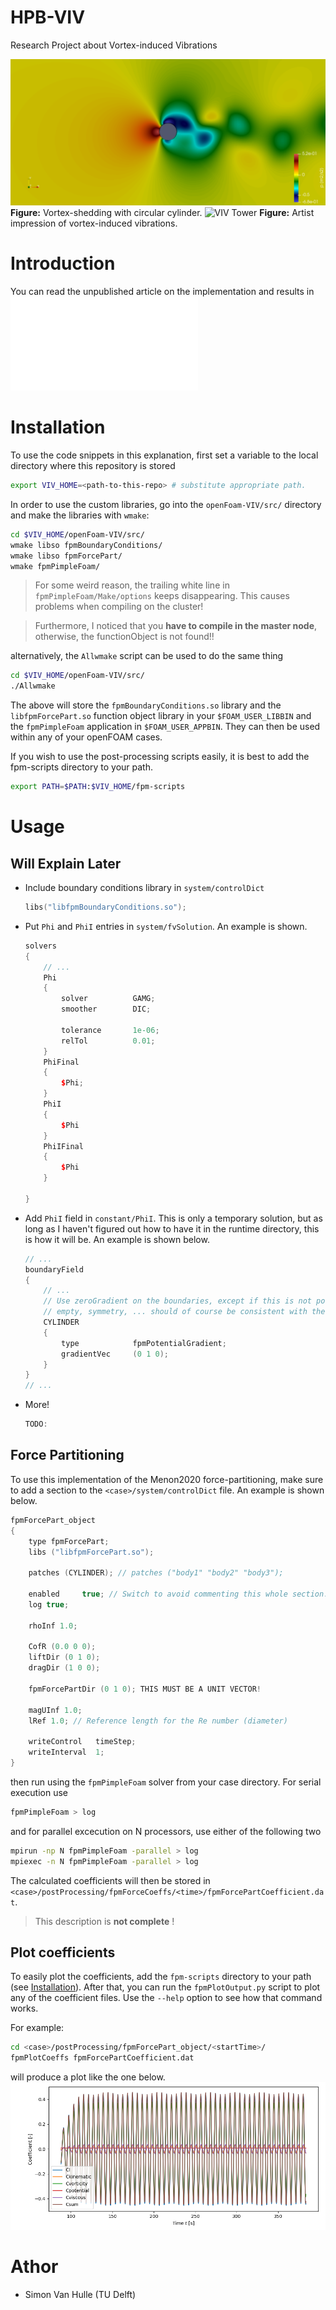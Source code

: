# HPB-VIV
Research Project about Vortex-induced Vibrations

![VIV Coloured](media/fpm-coloured.png)
**Figure:** Vortex-shedding with circular cylinder.
![VIV Tower](media/fpm-tower.png)
**Figure:** Artist impression of vortex-induced vibrations.

# Introduction
You can read the unpublished article on the implementation and results in ![Article](docs/SVanHulle-FPM-VIV.pdf)

# Installation
To use the code snippets in this explanation, first set a variable to the local directory where this repository is stored

```bash
export VIV_HOME=<path-to-this-repo> # substitute appropriate path.
```

In order to use the custom libraries, go into the `openFoam-VIV/src/` directory
and make the libraries with `wmake`:

```bash
cd $VIV_HOME/openFoam-VIV/src/
wmake libso fpmBoundaryConditions/
wmake libso fpmForcePart/
wmake fpmPimpleFoam/
```

> For some weird reason, the trailing white line in
> `fpmPimpleFoam/Make/options` keeps disappearing. This causes problems
> when compiling on the cluster!

> Furthermore, I noticed that you **have to compile in the master
> node**, otherwise, the functionObject is not found!!

alternatively, the `Allwmake` script can be used to do the same thing
```bash
cd $VIV_HOME/openFoam-VIV/src/
./Allwmake
```


The above will store the `fpmBoundaryConditions.so` library and the  `libfpmForcePart.so` function object library in your `$FOAM_USER_LIBBIN` and the `fpmPimpleFoam` application in `$FOAM_USER_APPBIN`. They can then be used within any of your openFOAM cases.

If you wish to use the post-processing scripts easily, it is best to
add the fpm-scripts directory to your path.

```bash
export PATH=$PATH:$VIV_HOME/fpm-scripts
```

# Usage


## Will Explain Later
* Include boundary conditions library in `system/controlDict`

    ```c++
    libs("libfpmBoundaryConditions.so");
    ```
* Put `Phi` and `PhiI` entries in `system/fvSolution`. An example is shown.
    ```c++
    solvers
    {
        // ...
        Phi
        {
            solver          GAMG;
            smoother        DIC;

            tolerance       1e-06;
            relTol          0.01;
        }
        PhiFinal
        {
            $Phi;
        }
        PhiI
        {
            $Phi
        }
        PhiIFinal
        {
            $Phi
        }

    }
    ```

* Add `PhiI` field in `constant/PhiI`. This is only a temporary solution, but as long as I haven't figured out how to have it in the runtime directory, this is how it will be. An example is shown below.
    ```c++
    // ...
    boundaryField
    {
        // ...
        // Use zeroGradient on the boundaries, except if this is not possible
        // empty, symmetry, ... should of course be consistent with the mesh.
        CYLINDER
        {
            type            fpmPotentialGradient;
            gradientVec     (0 1 0);
        }
    }
    // ...
    ```

* More!

    ```c++
    TODO:
    ```
## Force Partitioning
To use this implementation of the Menon2020 force-partitioning, make sure
to add a section to the `<case>/system/controlDict` file. An example is shown below.

```c++
fpmForcePart_object
{
    type fpmForcePart;
    libs ("libfpmForcePart.so");
    
    patches (CYLINDER); // patches ("body1" "body2" "body3");

    enabled     true; // Switch to avoid commenting this whole section.
    log true;

    rhoInf 1.0;

    CofR (0.0 0 0);
    liftDir (0 1 0);
    dragDir (1 0 0);

    fpmForcePartDir (0 1 0); THIS MUST BE A UNIT VECTOR!

    magUInf 1.0;
    lRef 1.0; // Reference length for the Re number (diameter)

    writeControl   timeStep;
    writeInterval  1;
}
```

then run using the `fpmPimpleFoam` solver from your case directory. For serial execution use
```bash
fpmPimpleFoam > log
```
and for parallel excecution on N processors, use either of the following two
```bash
mpirun -np N fpmPimpleFoam -parallel > log
mpiexec -n N fpmPimpleFoam -parallel > log
```

The calculated coefficients will then be stored in `<case>/postProcessing/fpmForceCoeffs/<time>/fpmForcePartCoefficient.dat`.

> This description is **not complete** !

## Plot coefficients
To easily plot the coefficients, add the `fpm-scripts` directory to your path (see [Installation](#installation)). After that, you can run the `fpmPlotOutput.py` script to plot any of the coefficient files. Use the `--help` option to see how that command works.

For example:
```bash
cd <case>/postProcessing/fpmForcePart_object/<startTime>/
fpmPlotCoeffs fpmForcePartCoefficient.dat
```
will produce a plot like the one below.
![fpmForcePart](results/images/VIV-004-fpmForcePart.png)



# Athor
* Simon Van Hulle (TU Delft)

